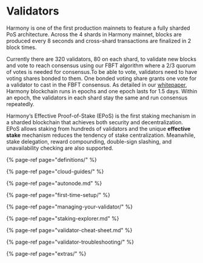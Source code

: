 # Validators

Harmony is one of the first production mainnets to feature a fully sharded PoS architecture. Across the 4 shards in Harmony mainnet, blocks are produced every 8 seconds and cross-shard transactions are finalized in 2 block times.

Currently there are 320 validators, 80 on each shard, to validate new blocks and vote to reach consensus using our FBFT algorithm where a 2/3 quorum of votes is needed for consensus.To be able to vote, validators need to have voting shares bonded to them. One bonded voting share grants one vote for a validator to cast in the FBFT consensus. As detailed in our [whitepaper](https://harmony.one/whitepaper), Harmony blockchain runs in epochs and one epoch lasts for 1.5 days. Within an epoch, the validators in each shard stay the same and run consensus repeatedly. 

Harmony’s Effective Proof-of-Stake \(EPoS\) is the first staking mechanism in a sharded blockchain that achieves both security and decentralization. EPoS allows staking from hundreds of validators and the unique **effective stake** mechanism reduces the tendency of stake centralization. Meanwhile, stake delegation, reward compounding, double-sign slashing, and unavailability checking are also supported.

 

{% page-ref page="definitions/" %}

{% page-ref page="cloud-guides/" %}

{% page-ref page="autonode.md" %}

{% page-ref page="first-time-setup/" %}

{% page-ref page="managing-your-validator/" %}

{% page-ref page="staking-explorer.md" %}

{% page-ref page="validator-cheat-sheet.md" %}

{% page-ref page="validator-troubleshooting/" %}

{% page-ref page="extras/" %}

